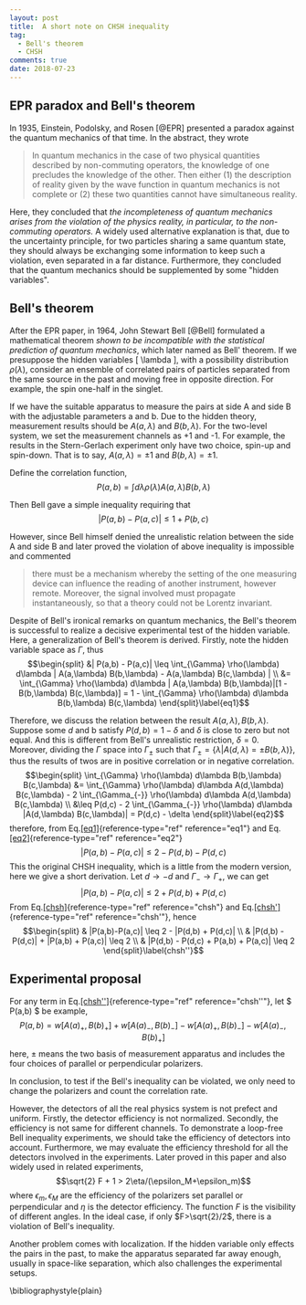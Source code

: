 ```yaml
---
layout: post
title:  A short note on CHSH inequality
tag: 
  - Bell's theorem
  - CHSH
comments: true
date: 2018-07-23
---
```



## EPR paradox and Bell's theorem
In 1935, Einstein, Podolsky, and Rosen [@EPR] presented a paradox
against the quantum mechanics of that time. In the abstract, they wrote

> In quantum mechanics in the case of two physical quantities described
> by non-commuting operators, the knowledge of one precludes the
> knowledge of the other. Then either (1) the description of reality
> given by the wave function in quantum mechanics is not complete or (2)
> these two quantities cannot have simultaneous reality.

Here, they concluded that *the incompleteness of quantum mechanics
arises from the violation of the physics reality, in particular, to the
non-commuting operators.* A widely used alternative explanation is that,
due to the uncertainty principle, for two particles sharing a same
quantum state, they should always be exchanging some information to keep
such a violation, even separated in a far distance. Furthermore, they
concluded that the quantum mechanics should be supplemented by some
\"hidden variables\".


## Bell's theorem
After the EPR paper, in 1964, John Stewart Bell [@Bell] formulated a
mathematical theorem *shown to be incompatible with the statistical
prediction of quantum mechanics*, which later named as Bell' theorem. If
we presuppose the hidden variables \[ \lambda \], with a possibility
distribution $\rho(\lambda)$, consider an ensemble of correlated pairs
of particles separated from the same source in the past and moving free
in opposite direction. For example, the spin one-half in the singlet.

If we have the suitable apparatus to measure the pairs at side A and
side B with the adjustable parameters a and b. Due to the hidden theory,
measurement results should be $A(a,\lambda)$ and $B(b,\lambda)$. For the
two-level system, we set the measurement channels as +1 and -1. For
example, the results in the Stern-Gerlach experiment only have two
choice, spin-up and spin-down. That is to say, $A(a,\lambda)=\pm 1$ and
$B(b,\lambda)=\pm 1$.

Define the correlation function,
$$P(a,b) = \int d\lambda \rho(\lambda) A(a,\lambda) B(b,\lambda)$$

Then Bell gave a simple inequality requiring that
$$| P(a,b) - P(a,c) | \leq 1 + P(b,c)$$

However, since Bell himself denied the unrealistic relation between the
side A and side B and later proved the violation of above inequality is
impossible and commented

> there must be a mechanism whereby the setting of the one measuring
> device can influence the reading of another instrument, however
> remote. Moreover, the signal involved must propagate instantaneously,
> so that a theory could not be Lorentz invariant.

Despite of Bell's ironical remarks on quantum mechanics, the Bell's
theorem is successful to realize a decisive experimental test of the
hidden variable. Here, a generalization of Bell's theorem is derived.
Firstly, note the hidden variable space as $\Gamma$, thus
$$\begin{split}
    &| P(a,b) - P(a,c)| 
    \leq \int_{\Gamma} \rho(\lambda) d\lambda | A(a,\lambda) B(b,\lambda) - A(a,\lambda) B(c,\lambda) | \\
    &= \int_{\Gamma} \rho(\lambda) d\lambda | A(a,\lambda) B(b,\lambda)|[1 - B(b,\lambda) B(c,\lambda)]
    = 1 - \int_{\Gamma} \rho(\lambda) d\lambda B(b,\lambda) B(c,\lambda)
    \end{split}\label{eq1}$$

Therefore, we discuss the relation between the result
$A(a, \lambda), B(b, \lambda)$. Suppose some $d$ and b satisfy
$P(d,b)=1-\delta$ and $\delta$ is close to zero but not equal. And this
is different from Bell's unrealistic restriction, $\delta=0$. Moreover,
dividing the $\Gamma$ space into $\Gamma_\pm$ such that
$\Gamma_\pm=\{ \lambda | A(d,\lambda)=\pm B(b,\lambda)  \}$, thus the
results of twos are in positive correlation or in negative correlation.
$$\begin{split}
        \int_{\Gamma} \rho(\lambda) d\lambda B(b,\lambda) B(c,\lambda)
    &= \int_{\Gamma} \rho(\lambda) d\lambda A(d,\lambda) B(c,\lambda)
    - 2 \int_{\Gamma_{-}} \rho(\lambda) d\lambda A(d,\lambda) B(c,\lambda) \\
    &\leq P(d,c) - 2 \int_{\Gamma_{-}} \rho(\lambda) d\lambda |A(d,\lambda) B(c,\lambda)|
    = P(d,c) - \delta
    \end{split}\label{eq2}$$ therefore, from
Eq.[\[eq1\]](#eq1){reference-type="ref" reference="eq1"} and
Eq.[\[eq2\]](#eq2){reference-type="ref" reference="eq2"}
$$|P(a,b)-P(a,c)| \leq 2-P(d,b)-P(d,c)
    \label{chsh}$$ This the original CHSH inequality, which is a little
from the modern version, here we give a short derivation. Let
$d\rightarrow -d$ and $\Gamma_{-}\rightarrow\Gamma_{+}$, we can get
$$|P(a,b)-P(a,c)| \leq 2 + P(d,b) + P(d,c)
    \label{chsh'}$$ From Eq.[\[chsh\]](#chsh){reference-type="ref"
reference="chsh"} and Eq.[\[chsh\'\]](#chsh'){reference-type="ref"
reference="chsh'"}, hence $$\begin{split}
    & |P(a,b)-P(a,c)| \leq 2 - |P(d,b) + P(d,c)| \\
    & |P(d,b) - P(d,c)| + |P(a,b) + P(a,c)| \leq 2 \\
    & |P(d,b) - P(d,c) + P(a,b) + P(a,c)| \leq 2
\end{split}\label{chsh''}$$

## Experimental proposal
For any term in Eq.[\[chsh\'\'\]](#chsh''){reference-type="ref"
reference="chsh''"}, let $ P(a,b) $ be example,
$$P(a,b)=w [A(a)_+,B(b)_+]+w [A(a)_-,B(b)_-]-w [A(a)_+,B(b)_-]-w [A(a)_-,B(b)_+]$$
here, $\pm$ means the two basis of measurement apparatus and includes
the four choices of parallel or perpendicular polarizers.

In conclusion, to test if the Bell's inequality can be violated, we only
need to change the polarizers and count the correlation rate.

However, the detectors of all the real physics system is not prefect and
uniform. Firstly, the detector efficiency is not normalized. Secondly,
the efficiency is not same for different channels. To demonstrate a
loop-free Bell inequality experiments, we should take the efficiency of
detectors into account. Furthermore, we may evaluate the efficiency
threshold for all the detectors involved in the experiments. Later
proved in this paper and also widely used in related experiments,
$$\sqrt{2} F + 1 > 2\eta/(\epsilon_M+\epsilon_m)$$ where
$\epsilon_m,\epsilon_M$ are the efficiency of the polarizers set
parallel or perpendicular and $\eta$ is the detector efficiency. The
function $F$ is the visibility of different angles. In the ideal case,
if only $F>\sqrt{2}/2$, there is a violation of Bell's inequality.

Another problem comes with localization. If the hidden variable only
effects the pairs in the past, to make the apparatus separated far away
enough, usually in space-like separation, which also challenges the
experimental setups.

\bibliographystyle{plain}
